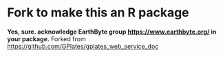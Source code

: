 
# Fork to make this an R package

**Yes, sure. acknowledge EarthByte group https://www.earthbyte.org/ in your package.** Forked from https://github.com/GPlates/gplates_web_service_doc

